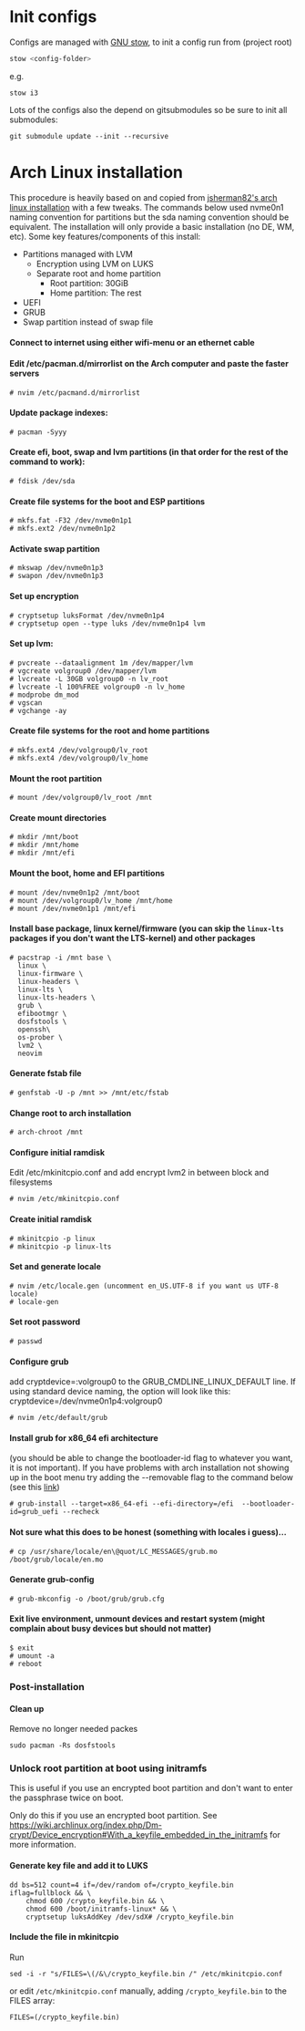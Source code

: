 # Init configs

Configs are managed with [GNU stow](https://www.gnu.org/software/stow/), to init a config run from (project root)

```bash
stow <config-folder>
```

e.g.

```
stow i3
```

Lots of the configs also the depend on gitsubmodules so be sure to init all submodules:

```
git submodule update --init --recursive
```

# Arch Linux installation

This procedure is heavily based on and copied from [jsherman82's arch linux installation](https://gitlab.com/jsherman82/notes/blob/master/arch.md) with a few tweaks.
The commands below used nvme0n1 naming convention for partitions but the sda naming convention should be equivalent.
The installation will only provide a basic installation (no DE, WM, etc).
Some key features/components of this install:

- Partitions managed with LVM
  - Encryption using LVM on LUKS
  - Separate root and home partition
    - Root partition: 30GiB
    - Home partition: The rest
- UEFI
- GRUB
- Swap partition instead of swap file

#### Connect to internet using either wifi-menu or an ethernet cable

#### Edit /etc/pacman.d/mirrorlist on the Arch computer and paste the faster servers

```
# nvim /etc/pacmand.d/mirrorlist
```

#### Update package indexes:

```
# pacman -Syyy
```

#### Create efi, boot, swap and lvm partitions (in that order for the rest of the command to work):

```
# fdisk /dev/sda
```

#### Create file systems for the boot and ESP partitions

```
# mkfs.fat -F32 /dev/nvme0n1p1
# mkfs.ext2 /dev/nvme0n1p2
```

#### Activate swap partition

```
# mkswap /dev/nvme0n1p3
# swapon /dev/nvme0n1p3
```

#### Set up encryption

```
# cryptsetup luksFormat /dev/nvme0n1p4
# cryptsetup open --type luks /dev/nvme0n1p4 lvm
```

#### Set up lvm:

```
# pvcreate --dataalignment 1m /dev/mapper/lvm
# vgcreate volgroup0 /dev/mapper/lvm
# lvcreate -L 30GB volgroup0 -n lv_root
# lvcreate -l 100%FREE volgroup0 -n lv_home
# modprobe dm_mod
# vgscan
# vgchange -ay
```

#### Create file systems for the root and home partitions

```
# mkfs.ext4 /dev/volgroup0/lv_root
# mkfs.ext4 /dev/volgroup0/lv_home
```

#### Mount the root partition

```
# mount /dev/volgroup0/lv_root /mnt
```

#### Create mount directories

```
# mkdir /mnt/boot
# mkdir /mnt/home
# mkdir /mnt/efi
```

#### Mount the boot, home and EFI partitions

```
# mount /dev/nvme0n1p2 /mnt/boot
# mount /dev/volgroup0/lv_home /mnt/home
# mount /dev/nvme0n1p1 /mnt/efi
```

#### Install base package, linux kernel/firmware (you can skip the `linux-lts` packages if you don't want the LTS-kernel) and other packages

```
# pacstrap -i /mnt base \
  linux \
  linux-firmware \
  linux-headers \
  linux-lts \
  linux-lts-headers \
  grub \
  efibootmgr \
  dosfstools \
  openssh\
  os-prober \
  lvm2 \
  neovim
```

#### Generate fstab file

```
# genfstab -U -p /mnt >> /mnt/etc/fstab
```

#### Change root to arch installation

```
# arch-chroot /mnt
```

#### Configure initial ramdisk

Edit /etc/mkinitcpio.conf and add encrypt lvm2 in between block and filesystems

```
# nvim /etc/mkinitcpio.conf
```

#### Create initial ramdisk

```
# mkinitcpio -p linux
# mkinitcpio -p linux-lts
```

#### Set and generate locale

```
# nvim /etc/locale.gen (uncomment en_US.UTF-8 if you want us UTF-8 locale)
# locale-gen
```

#### Set root password

```
# passwd
```

#### Configure grub

add cryptdevice=<PARTUUID>:volgroup0 to the GRUB_CMDLINE_LINUX_DEFAULT line.
If using standard device naming, the option will look like this: cryptdevice=/dev/nvme0n1p4:volgroup0

```
# nvim /etc/default/grub
```

#### Install grub for x86_64 efi architecture

(you should be able to change the bootloader-id flag to whatever you want, it is not important).
If you have problems with arch installation not showing up in the boot menu try adding the --removable flag to the command below (see this [link](https://wiki.archlinux.org/index.php/GRUB#Default/fallback_boot_path))

```
# grub-install --target=x86_64-efi --efi-directory=/efi  --bootloader-id=grub_uefi --recheck
```

#### Not sure what this does to be honest (something with locales i guess)...

```
# cp /usr/share/locale/en\@quot/LC_MESSAGES/grub.mo /boot/grub/locale/en.mo
```

#### Generate grub-config

```
# grub-mkconfig -o /boot/grub/grub.cfg
```

#### Exit live environment, unmount devices and restart system (might complain about busy devices but should not matter)

```
$ exit
# umount -a
# reboot
```

### Post-installation

#### Clean up

Remove no longer needed packes

```
sudo pacman -Rs dosfstools
```

### Unlock root partition at boot using initramfs

This is useful if you use an encrypted boot partition and don't want to enter
the passphrase twice on boot.

Only do this if you use an encrypted boot partition.
See https://wiki.archlinux.org/index.php/Dm-crypt/Device_encryption#With_a_keyfile_embedded_in_the_initramfs
for more information.

#### Generate key file and add it to LUKS

```
dd bs=512 count=4 if=/dev/random of=/crypto_keyfile.bin iflag=fullblock && \
	chmod 600 /crypto_keyfile.bin && \
	chmod 600 /boot/initramfs-linux* && \
	cryptsetup luksAddKey /dev/sdX# /crypto_keyfile.bin
```

#### Include the file in mkinitcpio

Run

```
sed -i -r "s/FILES=\(/&\/crypto_keyfile.bin /" /etc/mkinitcpio.conf
```

or edit `/etc/mkinitcpio.conf` manually, adding `/crypto_keyfile.bin` to the
FILES array:

```
FILES=(/crypto_keyfile.bin)
```
